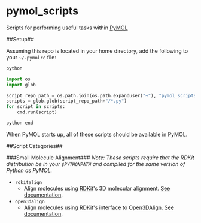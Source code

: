 # pymol_scripts
Scripts for performing useful tasks within [PyMOL](https://www.pymol.org/ "PyMOL")

##Setup##

Assuming this repo is located in your home directory, add the following to your `~/.pymolrc` file:

```python
python

import os
import glob

script_repo_path = os.path.join(os.path.expanduser("~"), "pymol_scripts")
scripts = glob.glob(script_repo_path+"/*.py")
for script in scripts:
    cmd.run(script)

python end
```

When PyMOL starts up, all of these scripts should be available in PyMOL.

##Script Categories##

###Small Molecule Alignment###
_Note: These scripts require that the RDKit distribution be in your `$PYTHONPATH` and compiled for the same version of Python as PyMOL._
- `rdkitalign`
    + Align molecules using [RDKit](rdkit.org "RDKit")'s 3D molecular alignment. [See documentation](http://www.rdkit.org/Python_Docs/rdkit.Chem.rdMolAlign-module.html#AlignMol "RDKit AlignMol Documentation").
- `open3dalign`
    + Align molecules using [RDKit](rdkit.org "RDKit")'s interface to [Open3DAlign](http://open3dalign.sourceforge.net/ "Open3DAlign"). [See documentation](http://www.rdkit.org/Python_Docs/rdkit.Chem.rdMolAlign-module.html#GetO3A "RDKit GetO3A Documentation").

